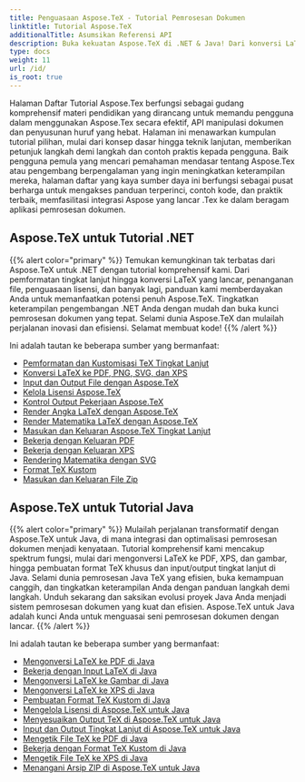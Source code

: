 ```yaml
---
title: Penguasaan Aspose.TeX - Tutorial Pemrosesan Dokumen
linktitle: Tutorial Aspose.TeX
additionalTitle: Asumsikan Referensi API
description: Buka kekuatan Aspose.TeX di .NET & Java! Dari konversi LaTeX hingga pemformatan tingkat lanjut, tutorial ini memandu pengembang pemula hingga profesional. Selamat membuat kode!
type: docs
weight: 11
url: /id/
is_root: true
---
```


Halaman Daftar Tutorial Aspose.Tex berfungsi sebagai gudang komprehensif materi pendidikan yang dirancang untuk memandu pengguna dalam menggunakan Aspose.Tex secara efektif, API manipulasi dokumen dan penyusunan huruf yang hebat. Halaman ini menawarkan kumpulan tutorial pilihan, mulai dari konsep dasar hingga teknik lanjutan, memberikan petunjuk langkah demi langkah dan contoh praktis kepada pengguna. Baik pengguna pemula yang mencari pemahaman mendasar tentang Aspose.Tex atau pengembang berpengalaman yang ingin meningkatkan keterampilan mereka, halaman daftar yang kaya sumber daya ini berfungsi sebagai pusat berharga untuk mengakses panduan terperinci, contoh kode, dan praktik terbaik, memfasilitasi integrasi Aspose yang lancar .Tex ke dalam beragam aplikasi pemrosesan dokumen.

## Aspose.TeX untuk Tutorial .NET
{{% alert color="primary" %}}
Temukan kemungkinan tak terbatas dari Aspose.TeX untuk .NET dengan tutorial komprehensif kami. Dari pemformatan tingkat lanjut hingga konversi LaTeX yang lancar, penanganan file, penguasaan lisensi, dan banyak lagi, panduan kami memberdayakan Anda untuk memanfaatkan potensi penuh Aspose.TeX. Tingkatkan keterampilan pengembangan .NET Anda dengan mudah dan buka kunci pemrosesan dokumen yang tepat. Selami dunia Aspose.TeX dan mulailah perjalanan inovasi dan efisiensi. Selamat membuat kode!
{{% /alert %}}

Ini adalah tautan ke beberapa sumber yang bermanfaat:
 
- [Pemformatan dan Kustomisasi TeX Tingkat Lanjut](./net/advanced-formatting-and-customization/)
- [Konversi LaTeX ke PDF, PNG, SVG, dan XPS](./net/latex-conversion/)
- [Input dan Output File dengan Aspose.TeX](./net/file-input-output/)
- [Kelola Lisensi Aspose.TeX](./net/licensing/)
- [Kontrol Output Pekerjaan Aspose.TeX](./net/job-output/)
- [Render Angka LaTeX dengan Aspose.TeX](./net/render-latex-figures/)
- [Render Matematika LaTeX dengan Aspose.TeX](./net/render-latex-math/)
- [Masukan dan Keluaran Aspose.TeX Tingkat Lanjut](./net/advanced-io/)
- [Bekerja dengan Keluaran PDF](./net/pdf-output/)
- [Bekerja dengan Keluaran XPS](./net/xps-output/)
- [Rendering Matematika dengan SVG](./net/svg-math-rendering/)
- [Format TeX Kustom](./net/custom-tex-formats/)
- [Masukan dan Keluaran File Zip](./net/zip-file-io/)


## Aspose.TeX untuk Tutorial Java
{{% alert color="primary" %}}
Mulailah perjalanan transformatif dengan Aspose.TeX untuk Java, di mana integrasi dan optimalisasi pemrosesan dokumen menjadi kenyataan. Tutorial komprehensif kami mencakup spektrum fungsi, mulai dari mengonversi LaTeX ke PDF, XPS, dan gambar, hingga pembuatan format TeX khusus dan input/output tingkat lanjut di Java. Selami dunia pemrosesan Java TeX yang efisien, buka kemampuan canggih, dan tingkatkan keterampilan Anda dengan panduan langkah demi langkah. Unduh sekarang dan saksikan evolusi proyek Java Anda menjadi sistem pemrosesan dokumen yang kuat dan efisien. Aspose.TeX untuk Java adalah kunci Anda untuk menguasai seni pemrosesan dokumen dengan lancar.
{{% /alert %}}

Ini adalah tautan ke beberapa sumber yang bermanfaat:

- [Mengonversi LaTeX ke PDF di Java](./java/converting-lato-pdf/)
- [Bekerja dengan Input LaTeX di Java](./java/working-with-lainputs/)
- [Mengonversi LaTeX ke Gambar di Java](./java/converting-lato-images/)
- [Mengonversi LaTeX ke XPS di Java](./java/converting-lato-xps/)
- [Pembuatan Format TeX Kustom di Java](./java/custom-format/)
- [Mengelola Lisensi di Aspose.TeX untuk Java](./java/managing-licenses/)
- [Menyesuaikan Output TeX di Aspose.TeX untuk Java](./java/customizing-output/)
- [Input dan Output Tingkat Lanjut di Aspose.TeX untuk Java](./java/advanced-io/)
- [Mengetik File TeX ke PDF di Java](./java/typesetting-tex-to-pdf/)
- [Bekerja dengan Format TeX Kustom di Java](./java/custom-tex-formats/)
- [Mengetik File TeX ke XPS di Java](./java/typesetting-tex-to-xps/)
- [Menangani Arsip ZIP di Aspose.TeX untuk Java](./java/zip-archives/)
